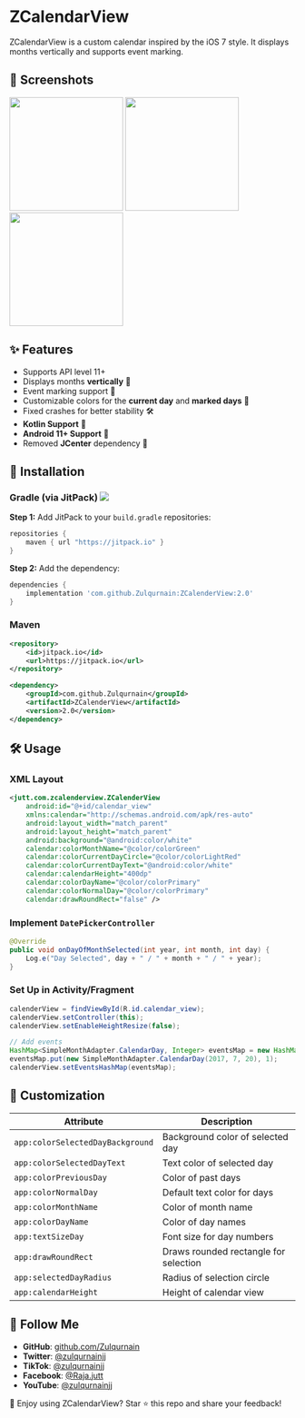 # ZCalendarView

ZCalendarView is a custom calendar inspired by the iOS 7 style. It displays months vertically and supports event marking. 

## 📸 Screenshots

<img src="https://github.com/Zulqurnain/ZCalenderView/raw/master/screenshots/1.png" width="200"> <img src="https://github.com/Zulqurnain/ZCalenderView/raw/master/screenshots/2.png" width="200"> <img src="https://github.com/Zulqurnain/ZCalenderView/raw/master/screenshots/3.png" width="200">

## ✨ Features

- Supports API level 11+
- Displays months **vertically** 📅
- Event marking support 🔴
- Customizable colors for the **current day** and **marked days** 🎨
- Fixed crashes for better stability 🛠️
- **Kotlin Support** 💜
- **Android 11+ Support** 📱
- Removed **JCenter** dependency 🚀

## 🔗 Installation

### Gradle (via JitPack) [![](https://jitpack.io/v/Zulqurnain/ZCalenderView.svg)](https://jitpack.io/#Zulqurnain/ZCalenderView)

**Step 1:** Add JitPack to your `build.gradle` repositories:

```gradle
repositories {
    maven { url "https://jitpack.io" }
}
```

**Step 2:** Add the dependency:

```gradle
dependencies {
    implementation 'com.github.Zulqurnain:ZCalenderView:2.0'
}
```

### Maven

```xml
<repository>
    <id>jitpack.io</id>
    <url>https://jitpack.io</url>
</repository>
```

```xml
<dependency>
    <groupId>com.github.Zulqurnain</groupId>
    <artifactId>ZCalenderView</artifactId>
    <version>2.0</version>
</dependency>
```

## 🛠️ Usage

### XML Layout

```xml
<jutt.com.zcalenderview.ZCalenderView
    android:id="@+id/calendar_view"
    xmlns:calendar="http://schemas.android.com/apk/res-auto"
    android:layout_width="match_parent"
    android:layout_height="match_parent"
    android:background="@android:color/white"
    calendar:colorMonthName="@color/colorGreen"
    calendar:colorCurrentDayCircle="@color/colorLightRed"
    calendar:colorCurrentDayText="@android:color/white"
    calendar:calendarHeight="400dp"
    calendar:colorDayName="@color/colorPrimary"
    calendar:colorNormalDay="@color/colorPrimary"
    calendar:drawRoundRect="false" />
```

### Implement `DatePickerController`

```java
@Override
public void onDayOfMonthSelected(int year, int month, int day) {
    Log.e("Day Selected", day + " / " + month + " / " + year);
}
```

### Set Up in Activity/Fragment

```java
calenderView = findViewById(R.id.calendar_view);
calenderView.setController(this);
calenderView.setEnableHeightResize(false);

// Add events
HashMap<SimpleMonthAdapter.CalendarDay, Integer> eventsMap = new HashMap<>();
eventsMap.put(new SimpleMonthAdapter.CalendarDay(2017, 7, 20), 1);
calenderView.setEventsHashMap(eventsMap);
```

## 🎨 Customization

| Attribute                 | Description |
|---------------------------|-------------|
| `app:colorSelectedDayBackground` | Background color of selected day |
| `app:colorSelectedDayText` | Text color of selected day |
| `app:colorPreviousDay` | Color of past days |
| `app:colorNormalDay` | Default text color for days |
| `app:colorMonthName` | Color of month name |
| `app:colorDayName` | Color of day names |
| `app:textSizeDay` | Font size for day numbers |
| `app:drawRoundRect` | Draws rounded rectangle for selection |
| `app:selectedDayRadius` | Radius of selection circle |
| `app:calendarHeight` | Height of calendar view |

## 📢 Follow Me

- **GitHub**: [github.com/Zulqurnain](https://github.com/Zulqurnain)
- **Twitter**: [@zulqurnainjj](https://x.com/zulqurnainjj)
- **TikTok**: [@zulqurnainjj](https://tiktok.com/@zulqurnainjj)
- **Facebook**: [@Raja.jutt](https://facebook.com/Raja.jutt)
- **YouTube**: [@zulqurnainjj](https://www.youtube.com/@zulqurnainjj)

🚀 Enjoy using ZCalendarView? Star ⭐ this repo and share your feedback!
